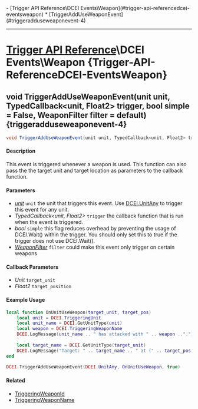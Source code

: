 <div id="toc" markdown="1">
- [Trigger API Reference\DCEI Events\Weapon](#trigger-api-referencedcei-eventsweapon)
  * [TriggerAddUseWeaponEvent](#triggeradduseweaponevent-4)

</div>

***

# [Trigger API Reference](Trigger-API-Reference)\\DCEI Events\Weapon {Trigger-API-ReferenceDCEI-EventsWeapon}

[](overview-start)

[](overview-end)

## void TriggerAddUseWeaponEvent(unit unit, TypedCallback\<unit, Float2> trigger, bool simple = False, WeaponFilter filter = default) {triggeradduseweaponevent-4}
```cs
void TriggerAddUseWeaponEvent(unit unit, TypedCallback<unit, Float2> trigger, bool simple = False, WeaponFilter filter = default)
```
#### Description
[](description-start)
This event is triggered whenever a weapon is used. This function can also pass the the target unit and target location as parameters to the callback function.
[](description-end)

#### Parameters
[](parameters-start)
- *[unit](Trigger-API-Reference-DCEI-Types#unit)* `unit` the unit that triggers this event. Use [DCEI.UnitAny](Trigger-API-Reference-DCEI-Variables#unitany) to trigger this event for any unit.
- *TypedCallback\<unit, Float2>* `trigger` the callback function that is run when the event is triggered.
- *bool* `simple` this flag reduces overhead by preventing the usage of DCEI.Wait() within the trigger. You should only set this to true if the trigger does not use DCEI.Wait().
- *[WeaponFilter](Trigger-API-Reference-DCEI-Types#weaponfilter)* `filter` could make this event only trigger on certain weapons

[](parameters-end)

#### Callback Parameters
- *Unit* `target_unit`
- *Float2* `target_position`

[](callback-parameters-start)

[](callback-parameters-end)

#### Example Usage
[](example-usage-start)
```LUA
local function OnUnitUseWeapon(target_unit, target_pos)
    local unit = DCEI.TriggeringUnit
    local unit_name = DCEI.GetUnitType(unit)
    local weapon = DCEI.TriggeringWeaponName
    DCEI.LogMessage(unit_name .. " has attacked with " .. weapon ..".")
    
    local target_name = DCEI.GetUnitType(target_unit)
    DCEI.LogMessage("Target: " .. target_name .. " at (" .. target_pos.x .. ", " .. target_pos.y .. ")")
end
    
DCEI.TriggerAddUseWeaponEvent(DCEI.UnitAny, OnUnitUseWeapon, true)
```
[](example-usage-end)

[](extra-section-start)
#### Related
- [TriggeringWeaponId](Trigger-API-Reference-DCEI-Variables#triggeringweaponid)
- [TriggeringWeaponName](Trigger-API-Reference-DCEI-Variables#triggeringweaponname)
[](extra-section-end)

